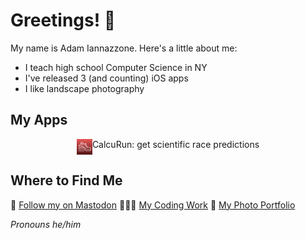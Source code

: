# Greetings! 👋

My name is Adam Iannazzone. Here's a little about me:
* I teach high school Computer Science in NY
* I've released 3 (and counting) iOS apps
* I like landscape photography

## My Apps
<span style="display:flex; justify-content:center;"><img src="https://github.com/jiannazzone/jiannazzone.github.io/blob/9b12fe45ed83266254912e8de7624a2749d3d36d/assets/calcurun/icon.png" width=25px height=25px> CalcuRun: get scientific race predictions</span>

## Where to Find Me
🐘 <a rel="me" href="https://csed.social/@aiannazzone">Follow my on Mastodon</a>
🧑🏻‍💻 <a href="https://apps.iannaz.zone">My Coding Work</a>
📸 <a href="https://photos.iannaz.zone">My Photo Portfolio</a>

_Pronouns he/him_
